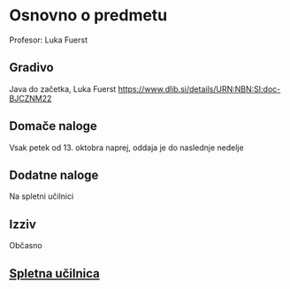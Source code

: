 # Osnovno o predmetu

Profesor: Luka Fuerst

## Gradivo
Java do začetka, Luka Fuerst 
https://www.dlib.si/details/URN:NBN:SI:doc-BJCZNM22

## Domače naloge

Vsak petek od 13. oktobra naprej, oddaja je do naslednje nedelje

## Dodatne naloge
Na spletni učilnici

## Izziv
Občasno

## [Spletna učilnica](https://ucilnica.fri.uni-lj.si/course/view.php?id=389)


